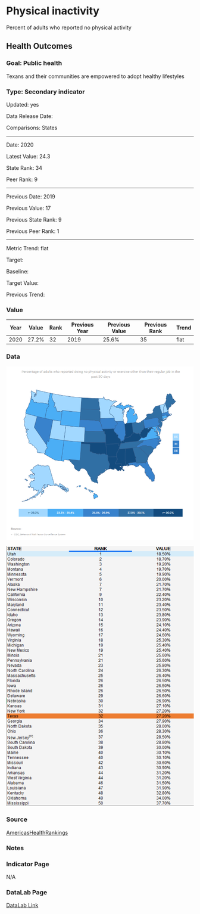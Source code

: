 # Physical inactivity

Percent of adults who reported no physical activity

## Health Outcomes

### Goal: Public health

Texans and their communities are empowered to adopt healthy lifestyles

### Type: Secondary indicator

Updated: yes

Data Release Date: 


Comparisons: States


----

Date: 2020

Latest Value: 24.3

State Rank: 34

Peer Rank: 9


----

Previous Date:  2019

Previous Value: 17

Previous State Rank:   9

Previous Peer Rank: 1


----
Metric Trend: flat

Target: 

Baseline: 

Target Value: 

Previous Trend: 



### Value

| Year      |  Value      | Rank        | Previous Year | Previous Value | Previous Rank | Trend | 
| ----------- | ----------- | ----------- | ----------- | ----------- | ----------- | -----------|
|   2020       | 27.2%       |  32         |      2019   |   25.6%      |      35    |    flat       | 

### Data

![map](./images/map_inactivity.PNG)

![data](./images/data_inactivity.PNG)


### Source

[AmericasHealthRankings](https://www.americashealthrankings.org/explore/annual/measure/Sedentary/state/TX)


### Notes


### Indicator Page

N/A


### DataLab Page

[DataLab Link](https://datalab.texas2036.org/bwhqgjc/behavioral-risk-factor-surveillance-system-brfss-prevalence-data?accesskey=sryykne)
